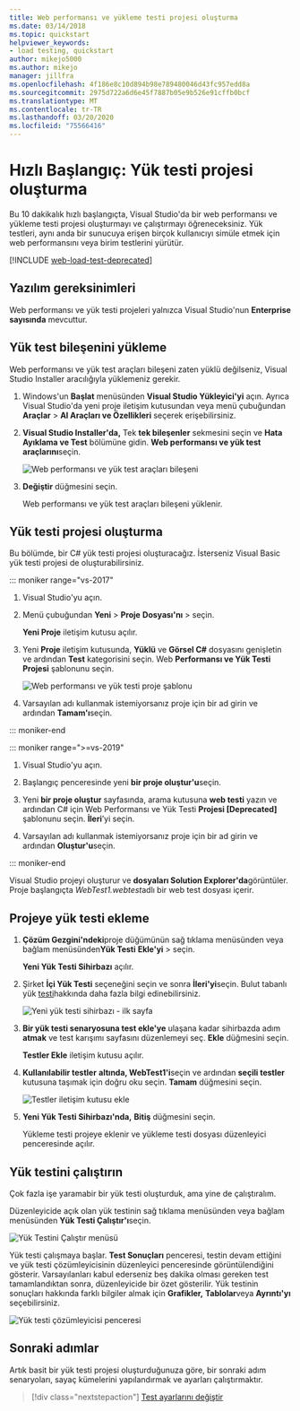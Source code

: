 ```yaml
---
title: Web performansı ve yükleme testi projesi oluşturma
ms.date: 03/14/2018
ms.topic: quickstart
helpviewer_keywords:
- load testing, quickstart
author: mikejo5000
ms.author: mikejo
manager: jillfra
ms.openlocfilehash: 4f186e8c10d894b98e789480046d43fc957edd8a
ms.sourcegitcommit: 2975d722a6d6e45f7887b05e9b526e91cffb0bcf
ms.translationtype: MT
ms.contentlocale: tr-TR
ms.lasthandoff: 03/20/2020
ms.locfileid: "75566416"
---
```

# <a name="quickstart-create-a-load-test-project"></a>Hızlı Başlangıç: Yük testi projesi oluşturma

Bu 10 dakikalık hızlı başlangıçta, Visual Studio'da bir web performansı ve yükleme testi projesi oluşturmayı ve çalıştırmayı öğreneceksiniz. Yük testleri, aynı anda bir sunucuya erişen birçok kullanıcıyı simüle etmek için web performansını veya birim testlerini yürütür.

[!INCLUDE [web-load-test-deprecated](includes/web-load-test-deprecated.md)]

## <a name="software-requirements"></a>Yazılım gereksinimleri

Web performansı ve yük testi projeleri yalnızca Visual Studio'nun **Enterprise sayısında** mevcuttur.

## <a name="install-the-load-testing-component"></a>Yük test bileşenini yükleme

Web performansı ve yük test araçları bileşeni zaten yüklü değilseniz, Visual Studio Installer aracılığıyla yüklemeniz gerekir.

1. Windows'un **Başlat** menüsünden **Visual Studio Yükleyici'yi** açın. Ayrıca Visual Studio'da yeni proje iletişim kutusundan veya menü çubuğundan **Araçlar** > **Al Araçları ve Özellikleri** seçerek erişebilirsiniz.

1. **Visual Studio Installer'da,** Tek **tek bileşenler** sekmesini seçin ve **Hata Ayıklama ve Test** bölümüne gidin. **Web performansı ve yük test araçlarını**seçin.

   ![Web performansı ve yük test araçları bileşeni](media/web-perf-load-testing-tools-component.png)

1. **Değiştir** düğmesini seçin.

   Web performansı ve yük test araçları bileşeni yüklenir.

## <a name="create-a-load-test-project"></a>Yük testi projesi oluşturma

Bu bölümde, bir C# yük testi projesi oluşturacağız. İsterseniz Visual Basic yük testi projesi de oluşturabilirsiniz.

::: moniker range="vs-2017"

1. Visual Studio'yu açın.

2. Menü çubuğundan **Yeni** > **Proje** **Dosyası'nı** > seçin.

   **Yeni Proje** iletişim kutusu açılır.

3. Yeni **Proje** iletişim kutusunda, **Yüklü** ve **Görsel C#** dosyasını genişletin ve ardından **Test** kategorisini seçin. Web **Performansı ve Yük Testi Projesi** şablonunu seçin.

   ![Web performansı ve yük testi proje şablonu](media/web-perf-load-test-project-template.png)

4. Varsayılan adı kullanmak istemiyorsanız proje için bir ad girin ve ardından **Tamam'ı**seçin.

::: moniker-end

::: moniker range=">=vs-2019"

1. Visual Studio'yu açın.

2. Başlangıç penceresinde yeni **bir proje oluştur'u**seçin.

3. Yeni **bir proje oluştur** sayfasında, arama kutusuna **web testi** yazın ve ardından C# için Web Performansı ve Yük Testi **Projesi \[Deprecated]** şablonunu seçin. **İleri**’yi seçin.

4. Varsayılan adı kullanmak istemiyorsanız proje için bir ad girin ve ardından **Oluştur'u**seçin.

::: moniker-end

   Visual Studio projeyi oluşturur ve **dosyaları Solution Explorer'da**görüntüler. Proje başlangıçta *WebTest1.webtest*adlı bir web test dosyası içerir.

## <a name="add-a-load-test-to-the-project"></a>Projeye yük testi ekleme

1. **Çözüm Gezgini'ndeki**proje düğümünün sağ tıklama menüsünden veya bağlam menüsünden**Yük Testi** **Ekle'yi** > seçin.

   **Yeni Yük Testi Sihirbazı** açılır.

1. Şirket **İçi Yük Testi** seçeneğini seçin ve sonra **İleri'yi**seçin. Bulut tabanlı yük [testi](/azure/devops/test/load-test/get-started-simple-cloud-load-test?view=vsts)hakkında daha fazla bilgi edinebilirsiniz.

   ![Yeni yük testi sihirbazı - ilk sayfa](media/load-test-wizard-page-1.png)

1. **Bir yük testi senaryosuna test ekle'ye** ulaşana kadar sihirbazda adım **atmak** ve test karışımı sayfasını düzenlemeyi seç. **Ekle** düğmesini seçin.

   **Testler Ekle** iletişim kutusu açılır.

1. **Kullanılabilir testler** **altında, WebTest1'i**seçin ve ardından **seçili testler** kutusuna taşımak için doğru oku seçin. **Tamam** düğmesini seçin.

   ![Testler iletişim kutusu ekle](media/add-tests-dialog-box.png)

1. **Yeni Yük Testi Sihirbazı'nda,** **Bitiş** düğmesini seçin.

   Yükleme testi projeye eklenir ve yükleme testi dosyası düzenleyici penceresinde açılır.

## <a name="run-the-load-test"></a>Yük testini çalıştırın

Çok fazla işe yaramabir bir yük testi oluşturduk, ama yine de çalıştıralım.

Düzenleyicide açık olan yük testinin sağ tıklama menüsünden veya bağlam menüsünden **Yük Testi Çalıştır'ı**seçin.

![Yük Testini Çalıştır menüsü](media/run-load-test.png)

Yük testi çalışmaya başlar. **Test Sonuçları** penceresi, testin devam ettiğini ve yük testi çözümleyicisinin düzenleyici penceresinde görüntülendiğini gösterir. Varsayılanları kabul ederseniz beş dakika olması gereken test tamamlandıktan sonra, düzenleyicide bir özet gösterilir. Yük testinin sonuçları hakkında farklı bilgiler almak için **Grafikler,** **Tablolar**veya **Ayrıntı'yı** seçebilirsiniz.

![Yük testi çözümleyicisi penceresi](media/load-test-analyzer.png)

## <a name="next-steps"></a>Sonraki adımlar

Artık basit bir yük testi projesi oluşturduğunuza göre, bir sonraki adım senaryoları, sayaç kümelerini yapılandırmak ve ayarları çalıştırmaktır.

> [!div class="nextstepaction"]
> [Test ayarlarını değiştir](edit-load-tests.md)
